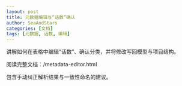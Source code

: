 ```yaml
---
layout: post
title: 元数据编辑与“话数”确认
author: SeaAndStars
categories: [文档]
tags: [元数据, 话数, 编辑]
---
```


讲解如何在表格中编辑“话数”、确认分类，并将修改写回模型与项目结构。

阅读完整文档：/metadata-editor.html

<!--more-->

包含手动纠正解析结果与一致性命名的建议。
